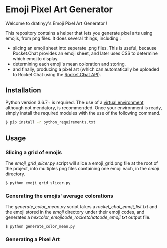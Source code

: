 # Emoji Pixel Art Generator

Welcome to dratinyy's Emoji Pixel Art Generator !

This repository contains a helper that lets you generate pixel arts using emojis, from png files. It does several things, including :
- slicing an emoji sheet into seperate .png files. This is useful, because Rocket.Chat provides an emoji sheet, and later uses CSS to determine which emojito display.
- determining each emoji's mean coloration and storing.
- and finally, producing a pixel art (which can automatically be uploaded to Rocket.Chat using the [Rocket.Chat API](https://rocket.chat/docs/developer-guides/rest-api/)).

## Installation

Python version 3.6.7+ is required. The use of a [virtual environment](https://docs.python.org/3/library/venv.html), although not mendatory, is recommended. Once your environment is ready, simply install the required modules with the use of the following command.

```bash
$ pip install -r python_requirements.txt
```

## Usage

### Slicing a grid of emojis

The *emoji_grid_slicer.py* script will slice a emoji_grid.png file at the root of the project, into multiples png files containing one emoji each, in the *emoji* directory.
```bash
$ python emoji_grid_slicer.py
```

### Generating the emojis' average colorations

The *generate_color_mean.py* script takes a *rocket_chat_emoji_list.txt* and the emoji stored in the *emoji* directory under their emoji codes, and generates a *hexcolor_emojicode_rocketchatcode_emoji.txt* output file.
```bash
$ python generate_color_mean.py
```

### Generating a Pixel Art


